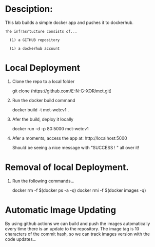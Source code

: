 # Desciption:

  This lab builds a simple docker app and pushes it to dockerhub. 
  
    The infrasrtucture consists of...
    
      (1) a GITHUB repository
          
      (1) a dockerhub account
  
  
  
  
# Local Deployment

   1. Clone the repo to a local folder
   
      git clone (https://github.com/E-N-G-XOR/mct.git)
      
   2. Run the docker build command
   
      docker build -t mct-web:v1 .
      
   3. Afer the build, deploy it locally
   
      docker run -d -p 80:5000 mct-web:v1

   4. Afer a moments, access the app at: http://localhost:5000
   
      Should be seeing a nice message with "SUCCESS ! " all over it! 
      
# Removal of local Deployment.
   1. Run the following commands...
   
      docker rm -f $(docker ps -a -q)
      docker rmi -f $(docker images -q)

# Automatic Image Updating

By using github actions we can build and push the images automatically every time there is an update to the repository. The image tag is 10 characters of the commit hash, so we can track images version with the code updates...


 
